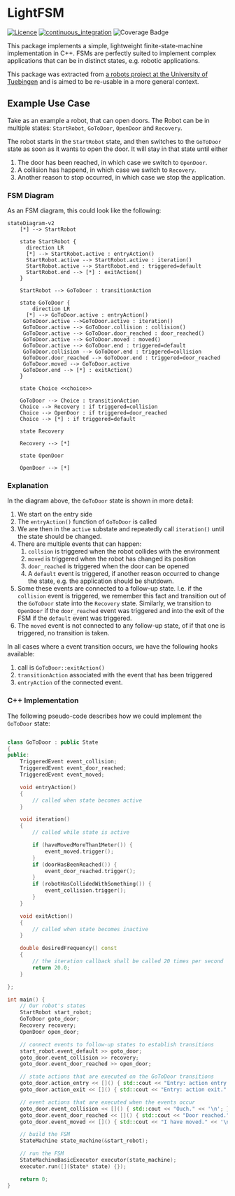 # LightFSM

[![Licence](https://img.shields.io/github/license/betwo/vscode-catkin-tools.svg)](https://github.com/betwo/vscode-catkin-tools)
[![continuous_integration](https://github.com/betwo/lightfsm/actions/workflows/continuous_integration.yaml/badge.svg)](https://github.com/betwo/lightfsm/actions/workflows/continuous_integration.yaml)
![Coverage Badge](https://img.shields.io/endpoint?url=https://gist.githubusercontent.com/betwo/c519eb0319f6fdb3fcb49b052de2fa0a/raw/lightfsm_coverage__main.json)

This package implements a simple, lightweight finite-state-machine implementation in C++.
FSMs are perfectly suited to implement complex applications that can be in distinct states, e.g. robotic applications.

This package was extracted from [a robots project at the University of Tuebingen](https://github.com/betwo/sbc15_fsm) and is aimed to be re-usable in a more general context.

## Example Use Case

Take as an example a robot, that can open doors. The Robot can be in multiple states:
 `StartRobot`, `GoToDoor`, `OpenDoor` and `Recovery`.

The robot starts in the `StartRobot` state, and then switches to the `GoToDoor` state as soon as it wants to open the door.
It will stay in that state until either

1. The door has been reached, in which case we switch to `OpenDoor`.
2. A collision has happend, in which case we switch to `Recovery`.
3. Another reason to stop occurred, in which case we stop the application.

### FSM Diagram

As an FSM diagram, this could look like the following:

```mermaid
stateDiagram-v2
    [*] --> StartRobot

    state StartRobot {
      direction LR
      [*] --> StartRobot.active : entryAction()
      StartRobot.active --> StartRobot.active : iteration()
      StartRobot.active --> StartRobot.end : triggered=default
      StartRobot.end --> [*] : exitAction()
    }

    StartRobot --> GoToDoor : transitionAction

    state GoToDoor {
        direction LR
      [*] --> GoToDoor.active : entryAction()
     GoToDoor.active -->GoToDoor.active : iteration()
     GoToDoor.active --> GoToDoor.collision : collision()
     GoToDoor.active --> GoToDoor.door_reached : door_reached()
     GoToDoor.active --> GoToDoor.moved : moved()
     GoToDoor.active --> GoToDoor.end : triggered=default
     GoToDoor.collision --> GoToDoor.end : triggered=collision
     GoToDoor.door_reached --> GoToDoor.end : triggered=door_reached
     GoToDoor.moved --> GoToDoor.active
     GoToDoor.end --> [*] : exitAction()
    }

    state Choice <<choice>>

    GoToDoor --> Choice : transitionAction
    Choice --> Recovery : if triggered=collision
    Choice --> OpenDoor : if triggered=door_reached
    Choice --> [*] : if triggered=default

    state Recovery

    Recovery --> [*]

    state OpenDoor

    OpenDoor --> [*]
```

### Explanation

In the diagram above, the `GoToDoor` state is shown in more detail:

1. We start on the entry side
2. The `entryAction()` function of `GoToDoor` is called
3. We are then in the `active` substate and repeatedly call `iteration()` until the state should be changed.
4. There are multiple events that can happen:
   1. `collsion` is triggered when the robot collides with the environment
   2. `moved` is triggered when the robot has changed its position
   3. `door_reached` is triggered when the door can be opened
   4. A `default` event is triggered, if another reason occurred to change the state, e.g. the application should be shutdown.
5. Some these events are connected to a follow-up state. I.e. if the `collision` event is triggered, we remember this fact and transition out of the `GoToDoor` state into the `Recovery` state.
Similarly, we transition to `OpenDoor` if the `door_reached` event was triggered and into the exit of the FSM if the `default` event was triggered.
6. The `moved` event is not connected to any follow-up state, of if that one is triggered, no transition is taken.

In all cases where a event transition occurs, we have the following hooks available:

1. call is `GoToDoor::exitAction()`
2. `transitionAction` associated with the event that has been triggered
3. `entryAction` of the connected event.

### C++ Implementation

The following pseudo-code describes how we could implement the `GoToDoor` state:

```C++

class GoToDoor : public State
{
public:
    TriggeredEvent event_collision;
    TriggeredEvent event_door_reached;
    TriggeredEvent event_moved;

    void entryAction()
    {
        // called when state becomes active
    }

    void iteration()
    {
        // called while state is active

        if (haveMovedMoreThan1Meter()) {
            event_moved.trigger();
        }
        if (doorHasBeenReached()) {
            event_door_reached.trigger();
        }
        if (robotHasCollidedWithSomething()) {
            event_collision.trigger();
        }
    }

    void exitAction()
    {
        // called when state becomes inactive
    }

    double desiredFrequency() const
    {
        // the iteration callback shall be called 20 times per second
        return 20.0;
    }

};

int main() {
    // Our robot's states
    StartRobot start_robot;
    GoToDoor goto_door;
    Recovery recovery;
    OpenDoor open_door;

    // connect events to follow-up states to establish transitions
    start_robot.event_default >> goto_door;
    goto_door.event_collision >> recovery;
    goto_door.event_door_reached >> open_door;

    // state actions that are executed on the GoToDoor transitions
    goto_door.action_entry << []() { std::cout << "Entry: action entry." << '\n'; };
    goto_door.action_exit << []() { std::cout << "Entry: action exit." << '\n'; };

    // event actions that are executed when the events occur
    goto_door.event_collision << []() { std::cout << "Ouch." << '\n'; };
    goto_door.event_door_reached << []() { std::cout << "Door reached." << '\n'; };
    goto_door.event_moved << []() { std::cout << "I have moved." << '\n'; };

    // build the FSM
    StateMachine state_machine(&start_robot);

    // run the FSM
    StateMachineBasicExecutor executor(state_machine);
    executor.run([](State* state) {});

    return 0;
}
```
